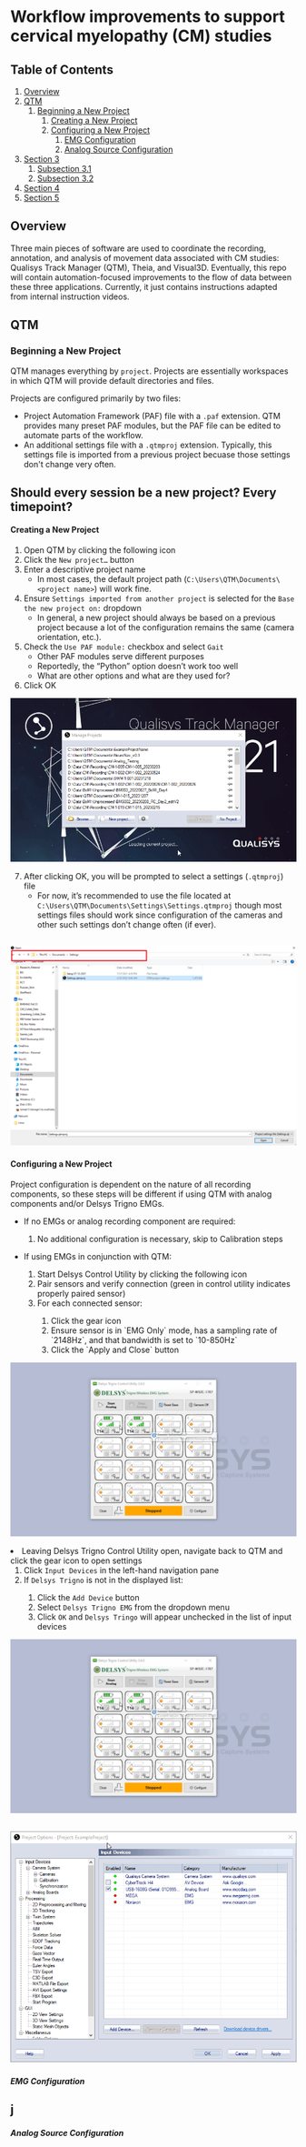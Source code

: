 # Workflow improvements to support cervical myelopathy (CM) studies

## Table of Contents
1. [Overview](#overview)
2. [QTM](#qtm)
    1. [Beginning a New Project](#beginning-a-new-project)
        1. [Creating a New Project](#creating-a-new-project)
        2. [Configuring a New Project](#configuring-a-new-project)
            1. [EMG Configuration](#emg-configuration)
            2. [Analog Source Configuration](#analog-source-configuration)
4. [Section 3](#section-3)
    1. [Subsection 3.1](#subsection-31)
    2. [Subsection 3.2](#subsection-32)
5. [Section 4](#section-4)
6. [Section 5](#section-5)

## Overview
Three main pieces of software are used to coordinate the recording, annotation, and analysis of movement data associated with CM studies: Qualisys Track Manager (QTM), Theia, and Visual3D.
Eventually, this repo will contain automation-focused improvements to the flow of data between these three applications. Currently, it just contains instructions adapted from internal instruction videos.  

## QTM
### Beginning a New Project
QTM manages everything by `project`. Projects are essentially workspaces in which QTM will provide default directories and files.  
  
Projects are configured primarily by two files:
- Project Automation Framework (PAF) file with a `.paf` extension. QTM provides many preset PAF modules, but the PAF file can be edited to automate parts of the workflow.
- An additional settings file with a `.qtmproj` extension. Typically, this settings file is imported from a previous project becuase those settings don't change very often.  

Should every session be a new project? Every timepoint?  
---

#### Creating a New Project
1.	Open QTM by clicking the following icon  
2.	Click the `New project…` button
3.	Enter a descriptive project name
    -   In most cases, the default project path (`C:\Users\QTM\Documents\<project name>`) will work fine.
4.	Ensure `Settings imported from another project` is selected for the `Base the new project on:` dropdown
    -	In general, a new project should always be based on a previous project because a lot of the configuration remains the same (camera orientation, etc.).
5.	Check the `Use PAF module:` checkbox and select `Gait`
    -	Other PAF modules serve different purposes
    -	Reportedly, the “Python” option doesn’t work too well
    -	What are other options and what are they used for?
6.	Click OK  
  
![Creation of new project in QTM](assets/qtm_new_project.gif)
 
7.	After clicking OK, you will be prompted to select a settings (`.qtmproj`) file
    -	For now, it’s recommended to use the file located at `C:\Users\QTM\Documents\Settings\Settings.qtmproj` though most settings files should work since configuration of the cameras and other such settings don’t change often (if ever).  
  
![Select the settings file](assets/qtm_settings_file.png)
---

#### Configuring a New Project
Project configuration is dependent on the nature of all recording components, so these steps will be different if using QTM with analog components and/or Delsys Trigno EMGs.

- If no EMGs or analog recording component are required:
    1. No additional configuration is necessary, skip to Calibration steps  

- If using EMGs in conjunction with QTM:
    <ol>
    <li> Start Delsys Control Utility by clicking the following icon</li>
    <li> Pair sensors and verify connection (green in control utility indicates properly paired sensor)</li>
    <li> For each connected sensor:</li>
    <ol>
    <li> Click the gear icon</li>
    <li> Ensure sensor is in `EMG Only` mode, has a sampling rate of `2148Hz`, and that bandwidth is set to `10-850Hz`</li>
    <li> Click the `Apply and Close` button</li>
    </ol>
![Modify EMG settings](assets/trigno_sensor_config.gif)    
    <li>Leaving Delsys Trigno Control Utility open, navigate back to QTM and click the gear icon to open settings 
        <ol>
            <li>Click `Input Devices` in the left-hand navigation pane</li>
            <li>If `Delsys Trigno` is not in the displayed list:</li>
                <ol>
                    <li>Click the `Add Device` button</li>
                    <li>Select `Delsys Trigno EMG` from the dropdown menu</li>
                    <li>Click `OK` and `Delsys Tringo` will appear unchecked in the list of input devices</li>
                </ol>
        </ol>
</ol>

![Modify EMG settings](assets/trigno_sensor_config.gif)

![Add Delsys Trigno EMGs](assets/qtm_add_delsys.gif)
---

##### EMG Configuration
j
---

##### Analog Source Configuration







